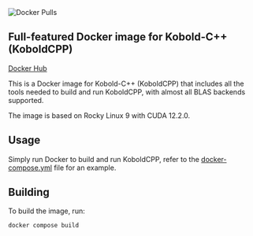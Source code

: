 <img alt="Docker Pulls" src="https://img.shields.io/docker/pulls/korewachino/koboldcpp?link=https%3A%2F%2Fhub.docker.com%2Fr%2Fkorewachino%2Fkoboldcpp">

## Full-featured Docker image for Kobold-C++ (KoboldCPP)

[Docker Hub](https://hub.docker.com/r/korewachino/koboldcpp)

This is a Docker image for Kobold-C++ (KoboldCPP) that includes all the tools needed to build and run KoboldCPP, with almost all BLAS backends supported.

The image is based on Rocky Linux 9 with CUDA 12.2.0.

## Usage

Simply run Docker to build and run KoboldCPP, refer to the [docker-compose.yml](docker-compose.yml) file for an example.

## Building

To build the image, run:

```bash
docker compose build
```
